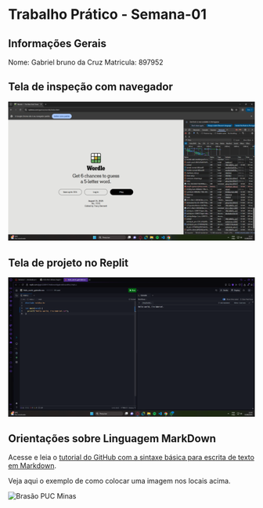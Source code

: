 # Trabalho Prático - Semana-01

## Informações Gerais

Nome: Gabriel bruno da Cruz
Matricula: 897952

## Tela de inspeção com navegador

![Ispecao do navegador](images/inspeção%20do%20navegador.png)

## Tela de projeto no Replit

![Hello world Replit](images/hello_world_replit.png)


## Orientações sobre Linguagem MarkDown

Acesse e leia o [tutorial do GitHub com a sintaxe básica para escrita de texto em Markdown](https://docs.github.com/pt/get-started/writing-on-github/getting-started-with-writing-and-formatting-on-github/basic-writing-and-formatting-syntax).

Veja aqui o exemplo de como colocar uma imagem nos locais acima. 

![Brasão PUC Minas](images/brasao_puc.png)
